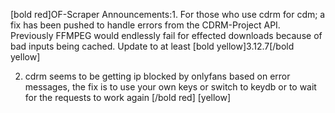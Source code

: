 [bold red]OF-Scraper Announcements:1. For those who use cdrm for cdm; a fix has been pushed to handle errors from the CDRM-Project API. Previously FFMPEG would endlessly fail for effected downloads because of bad inputs being cached. Update to at least [bold yellow]3.12.7[/bold yellow]

2. cdrm seems to be getting ip blocked by onlyfans based on error messages, the fix is to use your own keys or switch to keydb
or to wait for the requests to work again
[/bold red] [yellow]
